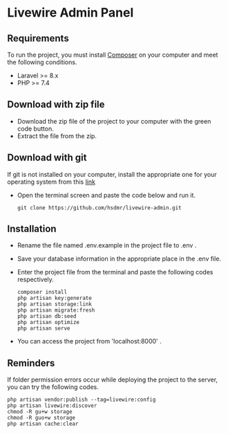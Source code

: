 # Livewire Admin Panel

## Requirements

To run the project, you must install <a href="https://getcomposer.org/">Composer</a> on your computer and meet the following conditions.

- Laravel >= 8.x
- PHP >= 7.4

## Download with zip file

- Download the zip file of the project to your computer with the green code button.
- Extract the file from the zip.

## Download with git


If git is not installed on your computer, install the appropriate one for your operating system from this <a href="https://git-scm.com/downloads">link</a>

- Open the terminal screen and paste the code below and run it.

  ```
  git clone https://github.com/hsdmr/livewire-admin.git
  ```
## Installation

- Rename the file named .env.example in the project file to .env .
- Save your database information in the appropriate place in the .env file.
- Enter the project file from the terminal and paste the following codes respectively.

  ```
  composer install
  php artisan key:generate
  php artisan storage:link
  php artisan migrate:fresh
  php artisan db:seed
  php artisan optimize
  php artisan serve
  ```

- You can access the project from 'localhost:8000' .

## Reminders

If folder permission errors occur while deploying the project to the server, you can try the following codes.

  ```
  php artisan vendor:publish --tag=livewire:config
  php artisan livewire:discover
  chmod -R gu+w storage
  chmod -R guo+w storage
  php artisan cache:clear
  ```

